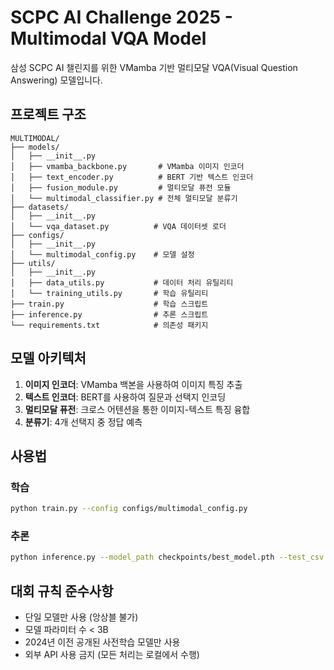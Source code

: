 # SCPC AI Challenge 2025 - Multimodal VQA Model

삼성 SCPC AI 챌린지를 위한 VMamba 기반 멀티모달 VQA(Visual Question Answering) 모델입니다.

## 프로젝트 구조

```
MULTIMODAL/
├── models/
│   ├── __init__.py
│   ├── vmamba_backbone.py       # VMamba 이미지 인코더
│   ├── text_encoder.py          # BERT 기반 텍스트 인코더
│   ├── fusion_module.py         # 멀티모달 퓨전 모듈
│   └── multimodal_classifier.py # 전체 멀티모달 분류기
├── datasets/
│   ├── __init__.py
│   └── vqa_dataset.py          # VQA 데이터셋 로더
├── configs/
│   ├── __init__.py
│   └── multimodal_config.py    # 모델 설정
├── utils/
│   ├── __init__.py
│   ├── data_utils.py           # 데이터 처리 유틸리티
│   └── training_utils.py       # 학습 유틸리티
├── train.py                    # 학습 스크립트
├── inference.py                # 추론 스크립트
└── requirements.txt            # 의존성 패키지
```

## 모델 아키텍처

1. **이미지 인코더**: VMamba 백본을 사용하여 이미지 특징 추출
2. **텍스트 인코더**: BERT를 사용하여 질문과 선택지 인코딩
3. **멀티모달 퓨전**: 크로스 어텐션을 통한 이미지-텍스트 특징 융합
4. **분류기**: 4개 선택지 중 정답 예측

## 사용법

### 학습
```bash
python train.py --config configs/multimodal_config.py
```

### 추론
```bash
python inference.py --model_path checkpoints/best_model.pth --test_csv dev_test.csv --output_csv submission.csv
```

## 대회 규칙 준수사항

- 단일 모델만 사용 (앙상블 불가)
- 모델 파라미터 수 < 3B
- 2024년 이전 공개된 사전학습 모델만 사용
- 외부 API 사용 금지 (모든 처리는 로컬에서 수행) 